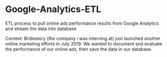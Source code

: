 # Google-Analytics-ETL
ETL process to pull online ads performance results from Google Analytics and stream the data into database

Context: Bridestory (the company i was interning at) just launched another online marketing efforts in July 2019. We wanted to document and evaluate the performance of our online ads, then save the data in our database. 

